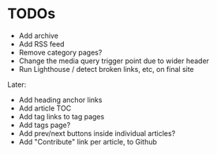 # TODOs

- Add archive
- Add RSS feed
- Remove category pages?
- Change the media query trigger point due to wider header
- Run Lighthouse / detect broken links, etc, on final site

Later:
- Add heading anchor links
- Add article TOC
- Add tag links to tag pages
- Add tags page?
- Add prev/next buttons inside individual articles?
- Add "Contribute" link per article, to Github

